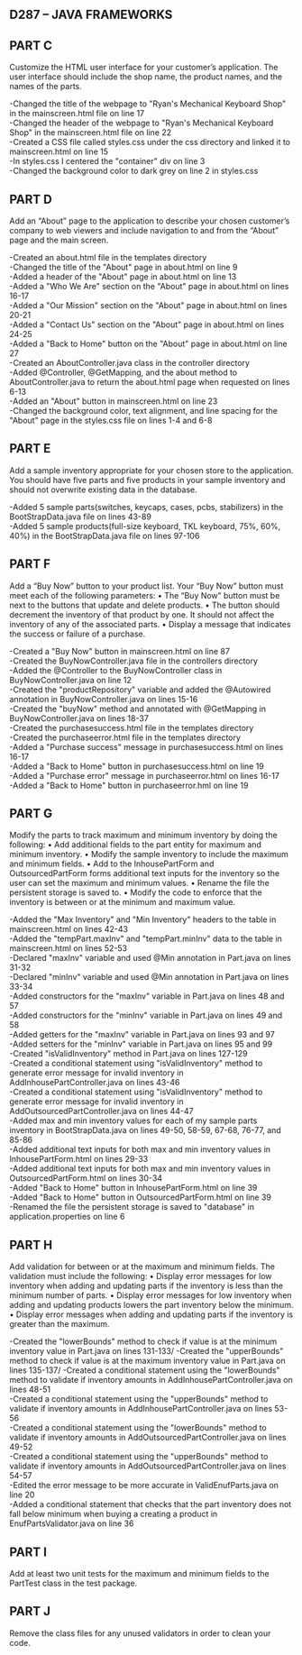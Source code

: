 ## D287 – JAVA FRAMEWORKS

## PART C
Customize the HTML user interface for your customer’s application. The user interface should include the shop name, the product names, and the names of the parts.

-Changed the title of the webpage to "Ryan's Mechanical Keyboard Shop" in the mainscreen.html file on line 17\
-Changed the header of the webpage to "Ryan's Mechanical Keyboard Shop" in the mainscreen.html file on line 22\
-Created a CSS file called styles.css under the css directory and linked it to mainscreen.html on line 15\
-In styles.css I centered the "container" div on line 3\
-Changed the background color to dark grey on line 2 in styles.css

## PART D
Add an “About” page to the application to describe your chosen customer’s company to web viewers and include navigation to and from the “About” page and the main screen.

-Created an about.html file in the templates directory\
-Changed the title of the "About" page in about.html on line 9\
-Added a header of the "About" page in about.html on line 13\
-Added a "Who We Are" section on the "About" page in about.html on lines 16-17\
-Added a "Our Mission" section on the "About" page in about.html on lines 20-21\
-Added a "Contact Us" section on the "About" page in about.html on lines 24-25\
-Added a "Back to Home" button on the "About" page in about.html on line 27\
-Created an AboutController.java class in the controller directory\
-Added @Controller, @GetMapping, and the about method to AboutController.java to return the about.html page when requested on lines 6-13\
-Added an "About" button in mainscreen.html on line 23\
-Changed the background color, text alignment, and line spacing for the "About" page in the styles.css file on lines 1-4 and 6-8

## PART E
Add a sample inventory appropriate for your chosen store to the application. You should have five parts and five products in your sample inventory and should not overwrite existing data in the database.

-Added 5 sample parts(switches, keycaps, cases, pcbs, stabilizers) in the BootStrapData.java file on lines 43-89\
-Added 5 sample products(full-size keyboard, TKL keyboard, 75%, 60%, 40%) in the BootStrapData.java file on lines 97-106

## PART F
Add a “Buy Now” button to your product list. Your “Buy Now” button must meet each of the following parameters:
•  The “Buy Now” button must be next to the buttons that update and delete products.
•  The button should decrement the inventory of that product by one. It should not affect the inventory of any of the associated parts.
•  Display a message that indicates the success or failure of a purchase.

-Created a "Buy Now" button in mainscreen.html on line 87\
-Created the BuyNowController.java file in the controllers directory\
-Added the @Controller to the BuyNowController class in BuyNowController.java on line 12\
-Created the "productRepository" variable and added the @Autowired annotation in BuyNowController.java on lines 15-16\
-Created the "buyNow" method and annotated with @GetMapping in BuyNowController.java on lines 18-37\
-Created the purchasesuccess.html file in the templates directory\
-Created the purchaseerror.html file in the templates directory\
-Added a "Purchase success" message in purchasesuccess.html on lines 16-17\
-Added a "Back to Home" button in purchasesuccess.html on line 19\
-Added a "Purchase error" message in purchaseerror.html on lines 16-17\
-Added a "Back to Home" button in purchaseerror.hml on line 19

## PART G
Modify the parts to track maximum and minimum inventory by doing the following:
•  Add additional fields to the part entity for maximum and minimum inventory.
•  Modify the sample inventory to include the maximum and minimum fields.
•  Add to the InhousePartForm and OutsourcedPartForm forms additional text inputs for the inventory so the user can set the maximum and minimum values.
•  Rename the file the persistent storage is saved to.
•  Modify the code to enforce that the inventory is between or at the minimum and maximum value.

-Added the "Max Inventory" and "Min Inventory" headers to the table in mainscreen.html on lines 42-43\
-Added the "tempPart.maxInv" and "tempPart.minInv" data to the table in mainscreen.html on lines 52-53\
-Declared "maxInv" variable and used @Min annotation in Part.java on lines 31-32\
-Declared "minInv" variable and used @Min annotation in Part.java on lines 33-34\
-Added constructors for the "maxInv" variable in Part.java on lines 48 and 57\
-Added constructors for the "minInv" variable in Part.java on lines 49 and 58\
-Added getters for the "maxInv" variable in Part.java on lines 93 and 97\
-Added setters for the "minInv" variable in Part.java on lines 95 and 99\
-Created "isValidInventory" method in Part.java on lines 127-129\
-Created a conditional statement using "isValidInventory" method to generate error message for invalid inventory in AddInhousePartController.java on lines 43-46\
-Created a conditional statement using "isValidInventory" method to generate error message for invalid inventory in AddOutsourcedPartController.java on lines 44-47\
-Added max and min inventory values for each of my sample parts inventory in BootStrapData.java on lines 49-50, 58-59, 67-68, 76-77, and 85-86\
-Added additional text inputs for both max and min inventory values in InhousePartForm.html on lines 29-33\
-Added additional text inputs for both max and min inventory values in OutsourcedPartForm.html on lines 30-34\
-Added "Back to Home" button in InhousePartForm.html on line 39\
-Added "Back to Home" button in OutsourcedPartForm.html on line 39\
-Renamed the file the persistent storage is saved to "database" in application.properties on line 6

## PART H
Add validation for between or at the maximum and minimum fields. The validation must include the following:
•  Display error messages for low inventory when adding and updating parts if the inventory is less than the minimum number of parts.
•  Display error messages for low inventory when adding and updating products lowers the part inventory below the minimum.
•  Display error messages when adding and updating parts if the inventory is greater than the maximum.

-Created the "lowerBounds" method to check if value is at the minimum inventory value in Part.java on lines 131-133/
-Created the "upperBounds" method to check if value is at the maximum inventory value in Part.java on lines 135-137/
-Created a conditional statement using the "lowerBounds" method to validate if inventory amounts in AddInhousePartController.java on lines 48-51\
-Created a conditional statement using the "upperBounds" method to validate if inventory amounts in AddInhousePartController.java on lines 53-56\
-Created a conditional statement using the "lowerBounds" method to validate if inventory amounts in AddOutsourcedPartController.java on lines 49-52\
-Created a conditional statement using the "upperBounds" method to validate if inventory amounts in AddOutsourcedPartController.java on lines 54-57\
-Edited the error message to be more accurate in ValidEnufParts.java on line 20\
-Added a conditional statement that checks that the part inventory does not fall below minimum when buying a creating a product in EnufPartsValidator.java on line 36

## PART I
Add at least two unit tests for the maximum and minimum fields to the PartTest class in the test package.

## PART J
Remove the class files for any unused validators in order to clean your code.